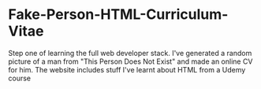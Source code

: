 # Fake-Person-HTML-Curriculum-Vitae
Step one of learning the full web developer stack. I've generated a random picture of a man from "This Person Does Not Exist" and made an online CV for him. The website includes stuff I've learnt about HTML from a Udemy course
